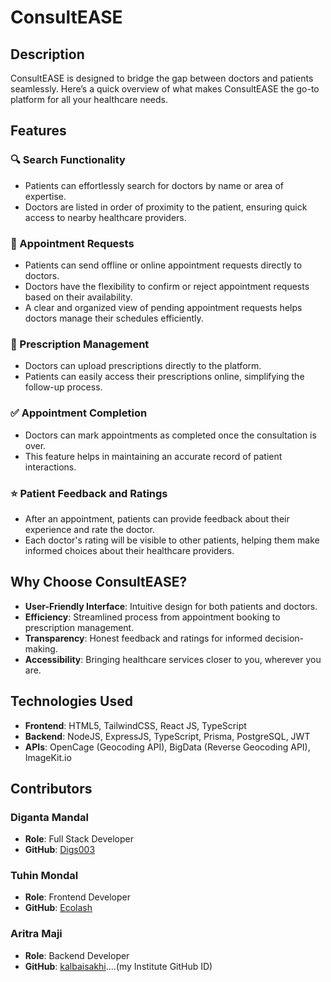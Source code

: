 # ConsultEASE

## Description
ConsultEASE is designed to bridge the gap between doctors and patients seamlessly. Here’s a quick overview of what makes ConsultEASE the go-to platform for all your healthcare needs.

## Features

### 🔍 Search Functionality
- Patients can effortlessly search for doctors by name or area of expertise.
- Doctors are listed in order of proximity to the patient, ensuring quick access to nearby healthcare providers.

### 📅 Appointment Requests
- Patients can send offline or online appointment requests directly to doctors.
- Doctors have the flexibility to confirm or reject appointment requests based on their availability.
- A clear and organized view of pending appointment requests helps doctors manage their schedules efficiently.

### 📄 Prescription Management
- Doctors can upload prescriptions directly to the platform.
- Patients can easily access their prescriptions online, simplifying the follow-up process.

### ✅ Appointment Completion
- Doctors can mark appointments as completed once the consultation is over.
- This feature helps in maintaining an accurate record of patient interactions.

### ⭐ Patient Feedback and Ratings
- After an appointment, patients can provide feedback about their experience and rate the doctor.
- Each doctor's rating will be visible to other patients, helping them make informed choices about their healthcare providers.

## Why Choose ConsultEASE?
- **User-Friendly Interface**: Intuitive design for both patients and doctors.
- **Efficiency**: Streamlined process from appointment booking to prescription management.
- **Transparency**: Honest feedback and ratings for informed decision-making.
- **Accessibility**: Bringing healthcare services closer to you, wherever you are.

## Technologies Used
- **Frontend**: HTML5, TailwindCSS, React JS, TypeScript
- **Backend**: NodeJS, ExpressJS, TypeScript, Prisma, PostgreSQL, JWT
- **APIs**: OpenCage (Geocoding API), BigData (Reverse Geocoding API), ImageKit.io

## Contributors

### Diganta Mandal
- **Role**: Full Stack Developer
- **GitHub**: [Digs003](https://github.com/Digs003)

### Tuhin Mondal
- **Role**: Frontend Developer
- **GitHub**: [Ecolash](https://github.com/Ecolash)

### Aritra Maji
- **Role**: Backend Developer
- **GitHub**: [kalbaisakhi](https://github.com/kalbaisakhi)....(my Institute GitHub ID)

